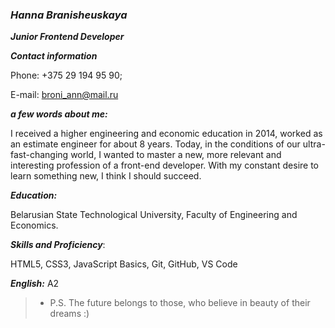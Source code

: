 ### ***Hanna Branisheuskaya***

***Junior Frontend Developer***


***Contact information***


Phone: +375 29 194 95 90;

E-mail: broni_ann@mail.ru


***a few words about me:***


I received a higher engineering and economic education in 2014, worked as an estimate engineer for about 8 years. Today, in the conditions of our ultra-fast-changing world, I wanted to master a new, more relevant and interesting profession of a front-end developer. With my constant desire to learn something new, I think I should succeed.

***Education:***


Belarusian State Technological University, Faculty of Engineering and Economics.


***Skills and Proficiency***:


HTML5, CSS3,
JavaScript Basics,
Git, GitHub,
VS Code


***English:***  A2

> * P.S. The future belongs to those, who believe in beauty of their dreams :)
